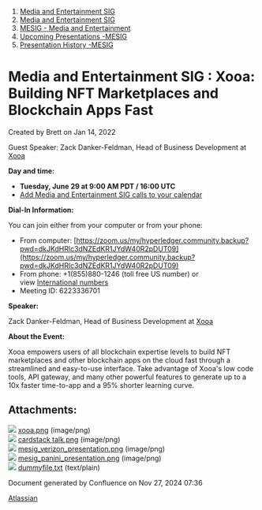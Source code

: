 1. [Media and Entertainment SIG](index.html)
2. [Media and Entertainment SIG](Media-and-Entertainment-SIG_21430277.html)
3. [MESIG - Media and Entertainment](MESIG---Media-and-Entertainment_21446135.html)
4. [Upcoming Presentations -MESIG](Upcoming-Presentations--MESIG_21446665.html)
5. [Presentation History -MESIG](Presentation-History--MESIG_21446745.html)

# Media and Entertainment SIG : Xooa: Building NFT Marketplaces and Blockchain Apps Fast

Created by Brett on Jan 14, 2022

Guest Speaker: Zack Danker-Feldman, Head of Business Development at [Xooa](https://xooa.com/)

**Day and time:**

- **Tuesday, June 29 at 9:00 AM PDT / 16:00 UTC**
- [Add Media and Entertainment SIG calls to your calendar](https://lists.hyperledger.org/g/media-entertainment-sig/ics/9762132/457217224/feed.ics)

**Dial-In Information:**

You can join either from your computer or from your phone:

- From computer: [https://zoom.us/my/hyperledger.community.backup?pwd=dkJKdHRlc3dNZEdKR1JYdW40R2pDUT09](https://zoom.us/my/hyperledger.community.backup?pwd=dkJKdHRlc3dNZEdKR1JYdW40R2pDUT09)
- From phone: +1(855)880-1246 (toll free US number) or view [International numbers](https://zoom.us/u/bAaJoyznp)
- Meeting ID: 6223336701
  

**Speaker:**

Zack Danker-Feldman, Head of Business Development at [Xooa](https://xooa.com/)

**About the Event:**

Xooa empowers users of all blockchain expertise levels to build NFT marketplaces and other blockchain apps on the cloud fast through a streamlined and easy-to-use interface. Take advantage of Xooa's low code tools, API gateway, and many other powerful features to generate up to a 10x faster time-to-app and a 95% shorter learning curve.

## Attachments:

![](images/icons/bullet_blue.gif) [xooa.png](attachments/21446892/21458056.png) (image/png)  
![](images/icons/bullet_blue.gif) [cardstack talk.png](attachments/21446892/21458057.png) (image/png)  
![](images/icons/bullet_blue.gif) [mesig\_verizon\_presentation.png](attachments/21446892/21458058.png) (image/png)  
![](images/icons/bullet_blue.gif) [mesig\_panini\_presentation.png](attachments/21446892/21458060.png) (image/png)  
![](images/icons/bullet_blue.gif) [dummyfile.txt](attachments/21446892/21458059.txt) (text/plain)

Document generated by Confluence on Nov 27, 2024 07:36

[Atlassian](http://www.atlassian.com/)
